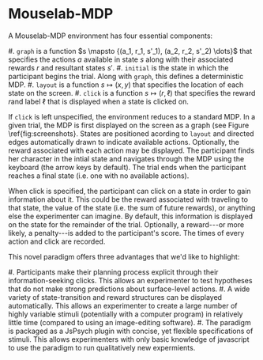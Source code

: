 # Mouselab-MDP

A Mouselab-MDP environment has four essential components:

#. `graph` is a function $s \mapsto \{(a_1, r_1, s'_1), (a_2, r_2, s'_2) \dots}$ that specifies the actions $a$ available in state $s$ along with their associated rewards $r$ and resultant states $s'$.
#. `initial` is the state in which the participant begins the trial. Along with `graph`, this defines a deterministic MDP.
#. `layout` is a function $s \mapsto (x, y$) that specifies the location of each state on the screen.
#. `click` is a function $s \mapsto (r, \ell)$ that specifies the reward $r$and label $\ell$ that is displayed when a state is clicked on.

If `click` is left unspecified, the environment reduces to a standard MDP. In a given trial, the MDP is first displayed on the screen as a graph (see Figure \ref{fig:screenshots}. States are positioned acording to `layout` and directed edges automatically drawn to indicate available actions. Optionally, the reward associated with each action may be displayed. The participant finds her character in the intial state and navigates through the MDP using the keyboard (the arrow keys by default). The trial ends when the participant reaches a final state (i.e. one with no available actions).

When click is specified, the participant can click on a state in order to gain information about it. This could be the reward associated with traveling to that state, the value of the state (i.e. the sum of future rewards), or anything else the experimenter can imagine. By default, this information is displayed on the state for the remainder of the trial. Optionally, a reward---or more likely, a penalty---is added to the participant's score. The times of every action and click are recorded.

This novel paradigm offers three advantages that we'd like to highlight:

#. Participants make their planning process explicit through their information-seeking clicks. This allows an experimenter to test hypotheses that do not make strong predictions about surface-level actions.
#. A wide variety of state-transition and reward structures can be displayed automatically. This allows an experimenter to create a large number of highly variable stimuli (potentially with a computer program) in relatively little time (compared to using an image-editing software).
#. The paradigm is packaged as a JsPsych plugin with concise, yet flexible specifications of stimuli. This allows experimenters with only basic knowledge of javascript to use the paradigm to run qualitatively new expermients.
